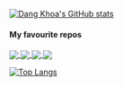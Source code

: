[comment]: <> (Base status)
[![Dang Khoa's GitHub stats](https://github-readme-stats.vercel.app/api?username=lekhoa011159CloneShowcase&show_icons=true&theme=midnight-purple)](https://github.com/anuraghazra/github-readme-stats)

#### My favourite repos
<a target="_blank" href="https://github.com/lekhoa011159CloneShowcase/nuxicommerce">
  <img align="center" src="https://github-readme-stats.vercel.app/api/pin/?username=lekhoa011159CloneShowcase&repo=nuxicommerce&show_icons=true&theme=midnight-purple" />
</a>

<a target="_blank" href="https://github.com/lekhoa011159CloneShowcase/threejs-portfolio">
  <img align="center" src="https://github-readme-stats.vercel.app/api/pin/?username=lekhoa011159CloneShowcase&repo=threejs-portfolio&show_icons=true&theme=midnight-purple" />
</a>

<a target="_blank" href="https://github.com/lekhoa011159CloneShowcase/Drippple">
  <img align="center" src="https://github-readme-stats.vercel.app/api/pin/?username=lekhoa011159CloneShowcase&repo=Drippple&show_icons=true&theme=midnight-purple" />
</a>

<a target="_blank" href="https://github.com/lekhoa011159CloneShowcase/airbnb-clone-full-options">
  <img align="center" src="https://github-readme-stats.vercel.app/api/pin/?username=lekhoa011159CloneShowcase&repo=airbnb-clone-full-options&show_icons=true&theme=midnight-purple" />
</a>

[comment]: <> (Top Langs)
[![Top Langs](https://github-readme-stats.vercel.app/api/top-langs/?username=lekhoa011159CloneShowcase&size_weight=0.5&count_weight=0.5&theme=midnight-purple&langs_count=8&layout=donut)](https://github.com/anuraghazra/github-readme-stats)

